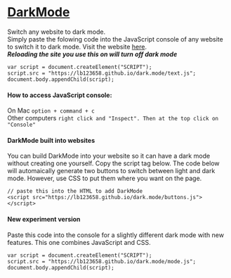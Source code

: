 # [DarkMode](https://lb123658.github.io/dark.mode/)
Switch any website to dark mode.\
Simply paste the folowing code into the JavaScript console of any website to switch it to dark mode. Visit the website [here](https://lb123658.github.io/dark.mode/).\
_**Reloading the site you use this on will turn off dark mode**_
```
var script = document.createElement("SCRIPT");
script.src = "https://lb123658.github.io/dark.mode/text.js";
document.body.appendChild(script);
```
#### How to access JavaScript console:
On Mac ```option + command + c```\
Other computers ```right click and "Inspect". Then at the top click on "Console"```
#### DarkMode built into websites
You can build DarkMode into your website so it can have a dark mode without creating one yourself. Copy the script tag below. The code below will automaically generate two buttons to switch between light and dark mode. However, use CSS to put them where you want on the page.
```
// paste this into the HTML to add DarkMode
<script src="https://lb123658.github.io/dark.mode/buttons.js"></script>
```
#### New experiment version
Paste this code into the console for a slightly different dark mode with new features. This one combines JavaScript and CSS.
```
var script = document.createElement("SCRIPT");
script.src = "https://lb123658.github.io/dark.mode/mode.js";
document.body.appendChild(script);
```
